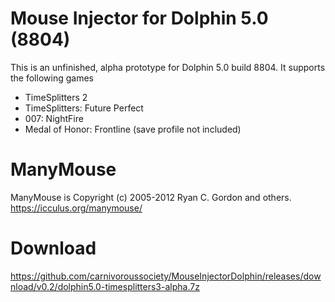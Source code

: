 # Mouse Injector for Dolphin 5.0 (8804)
This is an unfinished, alpha prototype for Dolphin 5.0 build 8804. It supports the following games
* TimeSplitters 2
* TimeSplitters: Future Perfect
* 007: NightFire
* Medal of Honor: Frontline (save profile not included)

# ManyMouse
ManyMouse is Copyright (c) 2005-2012 Ryan C. Gordon and others. https://icculus.org/manymouse/

# Download
https://github.com/carnivoroussociety/MouseInjectorDolphin/releases/download/v0.2/dolphin5.0-timesplitters3-alpha.7z
